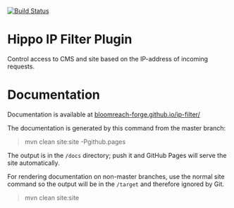 [![Build Status](https://travis-ci.org/bloomreach-forge/ip-filter.svg?branch=develop)](https://travis-ci.org/bloomreach-forge/ip-filter)

# Hippo IP Filter Plugin

Control access to CMS and site based on the IP-address of incoming requests.

# Documentation 

Documentation is available at [bloomreach-forge.github.io/ip-filter/](https://bloomreach-forge.github.io/ip-filter/)

The documentation is generated by this command from the master branch:

 > mvn clean site:site -Pgithub.pages 
 
The output is in the ```/docs``` directory; push it and GitHub Pages will serve the site automatically. 

For rendering documentation on non-master branches, use the normal site command so the output will be in the ```/target``` 
and therefore ignored by Git.

 > mvn clean site:site